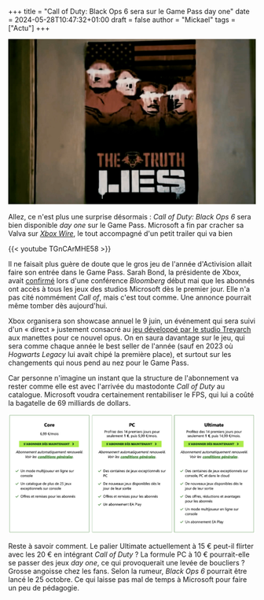 +++
title = "Call of Duty: Black Ops 6 sera sur le Game Pass day one"
date = 2024-05-28T10:47:32+01:00
draft = false
author = "Mickael"
tags = ["Actu"]
+++

![Call of Duty: Black Ops 6](CallOf2.jpg "I want to believe !") 

Allez, ce n'est plus une surprise désormais : *Call of Duty: Black Ops 6* sera bien disponible *day one* sur le Game Pass. Microsoft a fin par cracher sa Valva sur *[Xbox Wire](https://news.xbox.com/en-us/2024/05/28/play-call-of-duty-black-ops-6-day-one-game-pass/)*, le tout accompagné d'un petit trailer qui va bien

{{< youtube TGnCArMHE58 >}} 

Il ne faisait plus guère de doute que le gros jeu de l'année d'Activision allait faire son entrée dans le Game Pass. Sarah Bond, la présidente de Xbox, avait [confirmé](https://www.youtube.com/watch?v=oIpc8VZ3Bnw) lors d'une conférence *Bloomberg* début mai que les abonnés ont accès à tous les jeux des studios Microsoft dès le premier jour. Elle n'a pas cité nommément *Call of*, mais c'est tout comme. Une annonce pourrait même tomber dès aujourd'hui.

Xbox organisera son showcase annuel le 9 juin, un événement qui sera suivi d'un « direct » justement consacré au [jeu développé par le studio Treyarch](https://nostick.fr/articles/2024/mai/2305-call-of-duty-treyarch-revient-en-bombe-avec-black-ops-6/call-of-duty-treyarch-revient-en-bombe/) aux manettes pour ce nouvel opus. On en saura davantage sur le jeu, qui sera comme chaque année le best seller de l'année (sauf en 2023 où *Hogwarts Legacy* lui avait chipé la première place), et surtout sur les changements qui nous pend au nez pour le Game Pass.

Car personne n'imagine un instant que la structure de l'abonnement va rester comme elle est avec l'arrivée du mastodonte *Call of Duty* au catalogue. Microsoft voudra certainement rentabiliser le FPS, qui lui a coûté la bagatelle de 69 milliards de dollars.

![Game Pass](GamePass.jpg "Les différents paliers tarifaires du Game Pass.") 

Reste à savoir comment. Le palier Ultimate actuellement à 15 € peut-il flirter avec les 20 € en intégrant *Call of Duty* ?  La formule PC à 10 € pourrait-elle se passer des jeux *day one*, ce qui provoquerait une levée de boucliers ? Grosse angoisse chez les fans. Selon la rumeur, *Black Ops 6* pourrait être lancé le 25 octobre. Ce qui laisse pas mal de temps à Microsoft pour faire un peu de pédagogie.